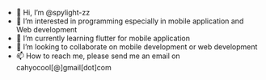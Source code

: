 - 👋 Hi, I’m @spylight-zz
- 👀 I’m interested in programming especially in mobile application and Web development
- 🌱 I’m currently learning flutter for mobile application
- 💞️ I’m looking to collaborate on mobile development or web development
- 📫 How to reach me, please send me an email on cahyocool[@]gmail[dot]com

<!---
spylight-zz/spylight-zz is a ✨ special ✨ repository because its `README.md` (this file) appears on your GitHub profile.
You can click the Preview link to take a look at your changes.
--->
